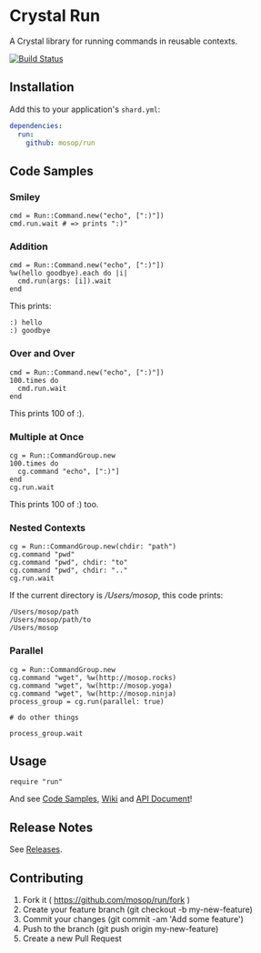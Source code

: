 # Crystal Run

A Crystal library for running commands in reusable contexts.

[![Build Status](https://travis-ci.org/mosop/run.svg?branch=master)](https://travis-ci.org/mosop/run)

## Installation

Add this to your application's `shard.yml`:

```yaml
dependencies:
  run:
    github: mosop/run
```

<a name="code_samples"></a>

## Code Samples

### Smiley

```crystal
cmd = Run::Command.new("echo", [":)"])
cmd.run.wait # => prints ":)"
```

### Addition

```crystal
cmd = Run::Command.new("echo", [":)"])
%w(hello goodbye).each do |i|
  cmd.run(args: [i]).wait
end
```

This prints:

```
:) hello
:) goodbye
```

### Over and Over

```crystal
cmd = Run::Command.new("echo", [":)"])
100.times do
  cmd.run.wait
end
```

This prints 100 of :).

### Multiple at Once

```crystal
cg = Run::CommandGroup.new
100.times do
  cg.command "echo", [":)"]
end
cg.run.wait
```

This prints 100 of :) too.

### Nested Contexts

```crystal
cg = Run::CommandGroup.new(chdir: "path")
cg.command "pwd"
cg.command "pwd", chdir: "to"
cg.command "pwd", chdir: ".."
cg.run.wait
```

If the current directory is */Users/mosop*, this code prints:

```
/Users/mosop/path
/Users/mosop/path/to
/Users/mosop
```

### Parallel

```crystal
cg = Run::CommandGroup.new
cg.command "wget", %w(http://mosop.rocks)
cg.command "wget", %w(http://mosop.yoga)
cg.command "wget", %w(http://mosop.ninja)
process_group = cg.run(parallel: true)

# do other things

process_group.wait
```

## Usage

```crystal
require "run"
```

And see [Code Samples](#code_samples), [Wiki](https://github.com/mosop/run/wiki) and [API Document](http://mosop.me/run/Run.html)!

## Release Notes

See [Releases](https://github.com/mosop/run/releases).

## Contributing

1. Fork it ( https://github.com/mosop/run/fork )
2. Create your feature branch (git checkout -b my-new-feature)
3. Commit your changes (git commit -am 'Add some feature')
4. Push to the branch (git push origin my-new-feature)
5. Create a new Pull Request
